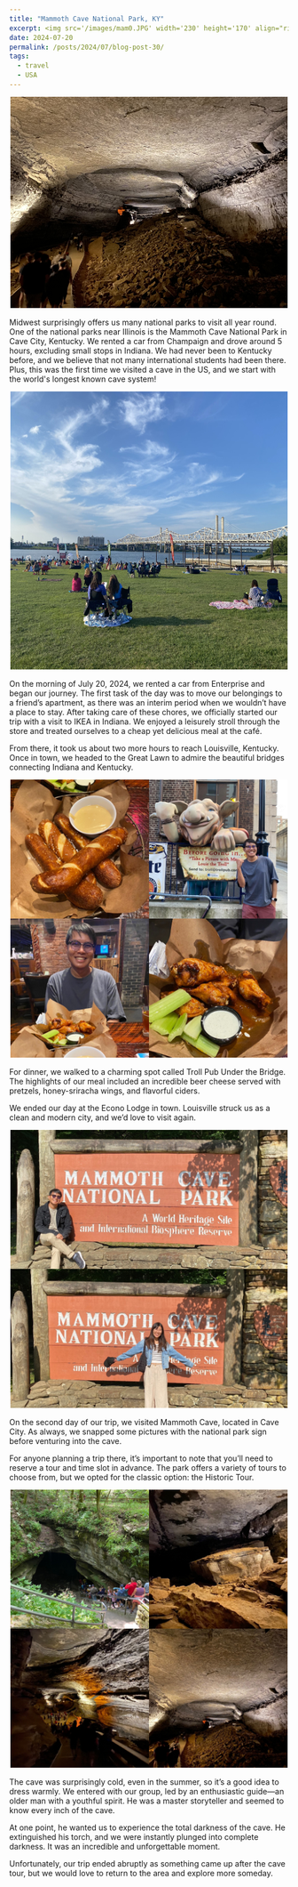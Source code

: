 ```yaml
---
title: "Mammoth Cave National Park, KY"
excerpt: <img src='/images/mam0.JPG' width='230' height='170' align="right" hspace="20" loading="lazy"> Midwest surprisingly offers us many national parks to visit all year round. One of the national parks near Illinois is the Mammoth Cave National Park in Cave City, Kentucky. We rented a car from Champaign and drove around 5 hours, excluding small stops in Indiana. We had never been to Kentucky before, and we believe that not many international students had been there. Plus, this was the first time we visited a cave in the US, and we start with the world's longest known cave system!
date: 2024-07-20
permalink: /posts/2024/07/blog-post-30/
tags:
  - travel
  - USA
---
```


<p align="center">
  <img src="/images/mam0.JPG" width='500' height= '380' loading="lazy">
</p>

Midwest surprisingly offers us many national parks to visit all year round. One of the national parks near Illinois is the Mammoth Cave National Park in Cave City, Kentucky. We rented a car from Champaign and drove around 5 hours, excluding small stops in Indiana. We had never been to Kentucky before, and we believe that not many international students had been there. Plus, this was the first time we visited a cave in the US, and we start with the world's longest known cave system!

<p align="center">
  <img src="/images/mam1.JPG" width='500' height= '500' loading="lazy">
</p>

On the morning of July 20, 2024, we rented a car from Enterprise and began our journey. The first task of the day was to move our belongings to a friend’s apartment, as there was an interim period when we wouldn’t have a place to stay. After taking care of these chores, we officially started our trip with a visit to IKEA in Indiana. We enjoyed a leisurely stroll through the store and treated ourselves to a cheap yet delicious meal at the café.

From there, it took us about two more hours to reach Louisville, Kentucky. Once in town, we headed to the Great Lawn to admire the beautiful bridges connecting Indiana and Kentucky.


<p align="center">
  <img src="/images/mam2.JPG" width='500' height= '500' loading="lazy">
</p>

For dinner, we walked to a charming spot called Troll Pub Under the Bridge. The highlights of our meal included an incredible beer cheese served with pretzels, honey-sriracha wings, and flavorful ciders.

We ended our day at the Econo Lodge in town. Louisville struck us as a clean and modern city, and we’d love to visit again.


<p align="center">
  <img src="/images/mam3.JPG" width='500' height= '500' loading="lazy">
</p>

On the second day of our trip, we visited Mammoth Cave, located in Cave City. As always, we snapped some pictures with the national park sign before venturing into the cave.

For anyone planning a trip there, it’s important to note that you’ll need to reserve a tour and time slot in advance. The park offers a variety of tours to choose from, but we opted for the classic option: the Historic Tour.

<p align="center">
  <img src="/images/mam4.JPG" width='500' height= '500' loading="lazy">
</p>

The cave was surprisingly cold, even in the summer, so it’s a good idea to dress warmly. We entered with our group, led by an enthusiastic guide—an older man with a youthful spirit. He was a master storyteller and seemed to know every inch of the cave.

At one point, he wanted us to experience the total darkness of the cave. He extinguished his torch, and we were instantly plunged into complete darkness. It was an incredible and unforgettable moment.

Unfortunately, our trip ended abruptly as something came up after the cave tour, but we would love to return to the area and explore more someday.

